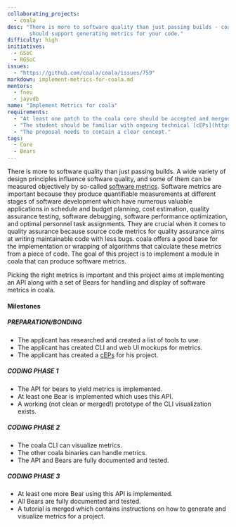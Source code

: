 ```yaml
---
collaborating_projects:
  - coala
desc: "There is more to software quality than just passing builds - coala
       should support generating metrics for your code."
difficulty: high
initiatives:
  - GSoC
  - RGSoC
issues:
  - "https://github.com/coala/coala/issues/759"
markdown: implement-metrics-for-coala.md
mentors:
  - fneu
  - jayvdb
name: "Implement Metrics for coala"
requirements:
  - "At least one patch to the coala core should be accepted and merged."
  - "The student should be familiar with ongoing technical [cEPs](https://coala.io/cep)."
  - "The proposal needs to contain a clear concept."
tags:
  - Core
  - Bears
---
```

There is more to software quality than just passing builds. A wide variety
of design principles influence software quality, and some of them can be
measured objectively by so-called
[software metrics](https://en.wikipedia.org/wiki/Software_metric).
Software metrics are important because they produce quantifiable measurements
at different stages of software development which have numerous valuable
applications in schedule and budget planning, cost estimation, quality
assurance testing, software debugging, software performance optimization, and
optimal personnel task assignments. They are crucial when it comes to quality
assurance because source code metrics for quality assurance aims at writing
maintainable code with less bugs. coala offers a good base for the
implementation or wrapping of algorithms that calculate these metrics from a
piece of code. The goal of this project is to implement a module in coala that
can produce software metrics.

Picking the right metrics is important and this project aims at implementing
an API along with a set of Bears for handling and display of software metrics
in coala.

#### Milestones

##### PREPARATION/BONDING

* The applicant has researched and created a list of tools to use.
* The applicant has created CLI and web UI mockups for metrics.
* The applicant has created a [cEPs](https://coala.io/cep) for his project.

##### CODING PHASE 1

* The API for bears to yield metrics is implemented.
* At least one Bear is implemented which uses this API.
* A working (not clean or merged!) prototype of the CLI visualization
  exists.

##### CODING PHASE 2

* The coala CLI can visualize metrics.
* The other coala binaries can handle metrics.
* The API and Bears are fully documented and tested.

##### CODING PHASE 3

* At least one more Bear using this API is implemented.
* All Bears are fully documented and tested.
* A tutorial is merged which contains instructions on how to generate and
  visualize metrics for a project.
